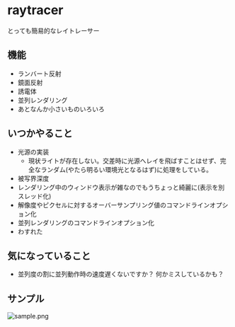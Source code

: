# raytracer
とっても簡易的なレイトレーサー

## 機能
- ランバート反射
- 鏡面反射
- 誘電体
- 並列レンダリング
- あとなんか小さいものいろいろ

## いつかやること
- 光源の実装
  - 現状ライトが存在しない。交差時に光源へレイを飛ばすことはせず、完全なランダム(やたら明るい環境光となるはず)に処理をしている。
- 被写界深度
- レンダリング中のウィンドウ表示が雑なのでもうちょっと綺麗に(表示を別スレッド化)
- 解像度やピクセルに対するオーバーサンプリング値のコマンドラインオプション化
- 並列レンダリングのコマンドラインオプション化
- わすれた

## 気になっていること
- 並列度の割に並列動作時の速度遅くないですか？ 何かミスしているかも？

## サンプル
![sample.png](https://raw.githubusercontent.com/strvworks/raytracer/master/resources/image.png)
